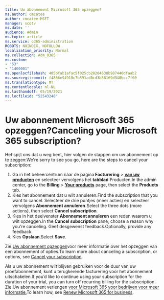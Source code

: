 ```yaml
---
title: Uw abonnement Microsoft 365 opzeggen?
ms.author: cmcatee
author: cmcatee-MSFT
manager: scotv
ms.date: ''
audience: Admin
ms.topic: article
ms.service: o365-administration
ROBOTS: NOINDEX, NOFOLLOW
localization_priority: Normal
ms.collection: Adm_O365
ms.custom:
- "53"
- "1400001"
ms.openlocfilehash: 485bfab1afac5f025cb28204638b987440dfaab2
ms.sourcegitcommit: f4866e94918c7b591ad0cd3b58169d340bcc7f00
ms.translationtype: MT
ms.contentlocale: nl-NL
ms.lasthandoff: 05/19/2021
ms.locfileid: "52543248"
---
```

# <a name="canceling-your-microsoft-365-subscription"></a><span data-ttu-id="2f56d-102">Uw abonnement Microsoft 365 opzeggen?</span><span class="sxs-lookup"><span data-stu-id="2f56d-102">Canceling your Microsoft 365 subscription?</span></span>

<span data-ttu-id="2f56d-103">Het spijt ons dat u weg bent, hier volgen de stappen om uw abonnement op te zeggen:</span><span class="sxs-lookup"><span data-stu-id="2f56d-103">We're sorry to see you go, here are the steps to cancel your subscription:</span></span>

1. <span data-ttu-id="2f56d-104">Ga in het beheercentrum naar de pagina **Facturering**  >  **[van uw producten](https://go.microsoft.com/fwlink/p/?linkid=842054)** en selecteer vervolgens het **tabblad** Producten.</span><span class="sxs-lookup"><span data-stu-id="2f56d-104">In the admin center, go to the **Billing** > **[Your products](https://go.microsoft.com/fwlink/p/?linkid=842054)** page, then select the **Products** tab.</span></span>
2. <span data-ttu-id="2f56d-105">Kies het abonnement dat u wilt annuleren.</span><span class="sxs-lookup"><span data-stu-id="2f56d-105">Find the subscription that you want to cancel.</span></span> <span data-ttu-id="2f56d-106">Selecteer de drie puntjes (meer acties) en selecteer vervolgens **Abonnement annuleren.**</span><span class="sxs-lookup"><span data-stu-id="2f56d-106">Select the three dots (more actions), then select **Cancel subscription**.</span></span>
3. <span data-ttu-id="2f56d-107">Kies in het deelvenster **Abonnement annuleren** een reden waarom u wilt opzeggen.</span><span class="sxs-lookup"><span data-stu-id="2f56d-107">In the **Cancel subscription** pane, choose a reason why you're canceling.</span></span> <span data-ttu-id="2f56d-108">Geef desgewenst feedback.</span><span class="sxs-lookup"><span data-stu-id="2f56d-108">Optionally, provide any feedback.</span></span>
4. <span data-ttu-id="2f56d-109">Kies **Opslaan**.</span><span class="sxs-lookup"><span data-stu-id="2f56d-109">Select **Save**.</span></span>

<span data-ttu-id="2f56d-110">Zie [Uw abonnement opzeggen](/microsoft-365/commerce/subscriptions/cancel-your-subscription)voor meer informatie over het opzeggen van een abonnement of opties.</span><span class="sxs-lookup"><span data-stu-id="2f56d-110">To learn more about canceling a subscription, or options, see [Cancel your subscription](/microsoft-365/commerce/subscriptions/cancel-your-subscription).</span></span>

<span data-ttu-id="2f56d-111">Als u uw abonnement wilt blijven gebruiken voor de duur van uw proefabonnement, kunt u terugkerende facturering voor het abonnement uitschakelen.</span><span class="sxs-lookup"><span data-stu-id="2f56d-111">If you’d like to continue using your subscription for the duration of your trial, you can turn off recurring billing for the subscription.</span></span> <span data-ttu-id="2f56d-112">Zie Uw abonnement verlengen [voor Microsoft 365 voor bedrijven voor meer informatie.](/microsoft-365/commerce/subscriptions/renew-your-subscription)</span><span class="sxs-lookup"><span data-stu-id="2f56d-112">To learn how, see [Renew Microsoft 365 for business](/microsoft-365/commerce/subscriptions/renew-your-subscription).</span></span>